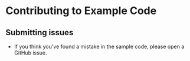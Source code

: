 # Contributing to Example Code

## Submitting issues
- If you think you've found a mistake in the sample code, please open a GitHub issue.

